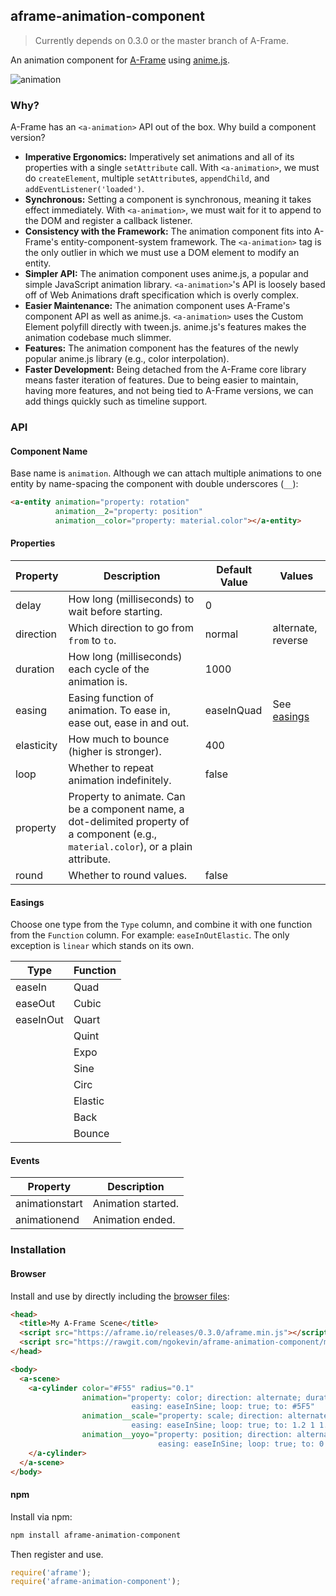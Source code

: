 ## aframe-animation-component

> Currently depends on 0.3.0 or the master branch of A-Frame.

An animation component for [A-Frame](https://aframe.io) using
[anime.js](https://github.com/juliangarnier/anime).

![animation](https://cloud.githubusercontent.com/assets/674727/16903995/34a56db0-4c42-11e6-9bd1-356b291f2d93.gif)

### Why?

A-Frame has an `<a-animation>` API out of the box. Why build a component version?

- **Imperative Ergonomics:** Imperatively set animations and all of its
  properties with a single `setAttribute` call. With `<a-animation>`, we must
  do `createElement`, multiple `setAttribute`s, `appendChild`, and
  `addEventListener('loaded')`.
- **Synchronous:** Setting a component is synchronous, meaning it takes effect
  immediately. With `<a-animation>`, we must wait for it to append to the DOM
  and register a callback listener.
- **Consistency with the Framework:** The animation component fits into
  A-Frame's entity-component-system framework. The `<a-animation>` tag is the
  only outlier in which we must use a DOM element to modify an entity.
- **Simpler API:** The animation component uses anime.js, a popular and simple
  JavaScript animation library. `<a-animation>`'s API is loosely based off of
  Web Animations draft specification which is overly complex.
- **Easier Maintenance:** The animation component uses A-Frame's component API
  as well as anime.js. `<a-animation>` uses the Custom Element polyfill directly
  with tween.js. anime.js's features makes the animation codebase much slimmer.
- **Features:** The animation component has the features of the newly popular
  anime.js library (e.g., color interpolation).
- **Faster Development:** Being detached from the A-Frame core library means faster
  iteration of features. Due to being easier to maintain, having more features, and
  not being tied to A-Frame versions, we can add things quickly such as timeline support.

### API

#### Component Name

Base name is `animation`. Although we can attach multiple animations to one
entity by name-spacing the component with double underscores (`__`):

```html
<a-entity animation="property: rotation"
          animation__2="property: position"
          animation__color="property: material.color"></a-entity>
```

#### Properties

| Property   | Description                                                                                                                           | Default Value | Values                  |
| --------   | -----------                                                                                                                           | ------------- | ------                  |
| delay      | How long (milliseconds) to wait before starting.                                                                                      | 0             |                         |
| direction  | Which direction to go from `from` to `to`.                                                                                            | normal        | alternate, reverse      |
| duration   | How long (milliseconds) each cycle of the animation is.                                                                               | 1000          |                         |
| easing     | Easing function of animation. To ease in, ease out, ease in and out.                                                                  | easeInQuad    | See [easings](#easings) |
| elasticity | How much to bounce (higher is stronger).                                                                                              | 400           |                         |
| loop       | Whether to repeat animation indefinitely.                                                                                             | false         |                         |
| property   | Property to animate. Can be a component name, a dot-delimited property of a component (e.g., `material.color`), or a plain attribute. |               |                         |
| round      | Whether to round values.                                                                                                              | false         |                         |

#### Easings

Choose one type from the `Type` column, and combine it with one function from
the `Function` column. For example: `easeInOutElastic`. The only exception is
`linear` which stands on its own.

| Type      | Function |
| --------  | -------- |
| easeIn    | Quad     |
| easeOut   | Cubic    |
| easeInOut | Quart    |
|           | Quint    |
|           | Expo     |
|           | Sine     |
|           | Circ     |
|           | Elastic  |
|           | Back     |
|           | Bounce   |

#### Events

| Property       | Description        |
| --------       | -----------        |
| animationstart | Animation started. |
| animationend   | Animation ended.   |

### Installation

#### Browser

Install and use by directly including the [browser files](dist):

```html
<head>
  <title>My A-Frame Scene</title>
  <script src="https://aframe.io/releases/0.3.0/aframe.min.js"></script>
  <script src="https://rawgit.com/ngokevin/aframe-animation-component/master/dist/aframe-animation-component.min.js"></script>
</head>

<body>
  <a-scene>
    <a-cylinder color="#F55" radius="0.1"
                animation="property: color; direction: alternate; duration: 1000;
                           easing: easeInSine; loop: true; to: #5F5"
                animation__scale="property: scale; direction: alternate; duration: 200;
                           easing: easeInSine; loop: true; to: 1.2 1 1.2"
                animation__yoyo="property: position; direction: alternate; duration: 1000;
                                 easing: easeInSine; loop: true; to: 0 2 0">
    </a-cylinder>
  </a-scene>
</body>
```

#### npm

Install via npm:

```bash
npm install aframe-animation-component
```

Then register and use.

```js
require('aframe');
require('aframe-animation-component');
```
